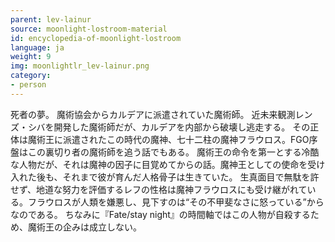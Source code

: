 ```yaml
---
parent: lev-lainur
source: moonlight-lostroom-material
id: encyclopedia-of-moonlight-lostroom
language: ja
weight: 9
img: moonlightlr_lev-lainur.png
category:
- person
---
```


死者の夢。
魔術協会からカルデアに派遣されていた魔術師。
近未来観測レンズ・シバを開発した魔術師だが、カルデアを内部から破壊し逃走する。
その正体は魔術王に派遣されたこの時代の魔神、七十二柱の魔神フラウロス。FGO序盤はこの裏切り者の魔術師を追う話でもある。
魔術王の命令を第一とする冷酷な人物だが、それは魔神の因子に目覚めてからの話。魔神王としての使命を受け入れた後も、それまで彼が育んだ人格骨子は生きていた。
生真面目で無駄を許せず、地道な努力を評価するレフの性格は魔神フラウロスにも受け継がれている。フラウロスが人類を嫌悪し、見下すのは“その不甲斐なさに怒っている”からなのである。
ちなみに『Fate/stay night』の時間軸ではこの人物が自殺するため、魔術王の企みは成立しない。
